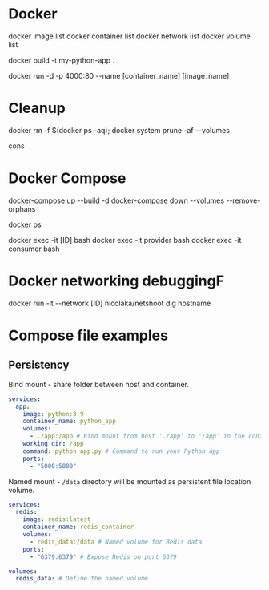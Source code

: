 # Docker

docker image list
docker container list
docker network list
docker volume list

docker build -t my-python-app .

docker run -d -p 4000:80 --name [container_name] [image_name]

# Cleanup

docker rm -f $(docker ps -aq); docker system prune -af --volumes

cons

# Docker Compose

docker-compose up --build -d
docker-compose down --volumes --remove-orphans

docker ps

docker exec -it [ID] bash
docker exec -it provider bash
docker exec -it consumer bash

# Docker networking debuggingF

docker run -it --network [ID] nicolaka/netshoot
dig hostname

# Compose file examples

## Persistency

Bind mount - share folder between host and container.

```yaml
services:
  app:
    image: python:3.9
    container_name: python_app
    volumes:
      - ./app:/app # Bind mount from host './app' to '/app' in the container
    working_dir: /app
    command: python app.py # Command to run your Python app
    ports:
      - "5000:5000"
```

Named mount - `/data` directory will be mounted as persistent file location volume.

```yaml
services:
  redis:
    image: redis:latest
    container_name: redis_container
    volumes:
      - redis_data:/data # Named volume for Redis data
    ports:
      - "6379:6379" # Expose Redis on port 6379

volumes:
  redis_data: # Define the named volume
```
